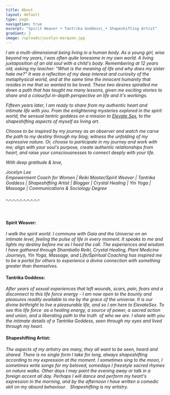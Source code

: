 ```yaml
---
title: About
layout: default
type: page
navigation: true
excerpt: "Spirit Weaver • Tantrika Goddess\_• Shapeshifting Artist"
gradient: 2
image: /uploads/jocelyn-marquee.jpg
---
```



*I am a multi-dimensional being living in a human body. As a young girl, wise beyond my years, I was often quite lonesome in my own world. A living juxtaposition of an old soul with a child's body. Remembering at 12 years old, asking my teacher: "What is the meaning of life and why does my sister hate me?" It was a reflection of my deep interest and curiosity of the metaphysical world, and at the same time the innocent humanity that resides in me that so wanted to be loved. These two desires spiralled me down a path that has taught me many lessons, given me exciting stories to share and a colourful in-depth perspective on life and it's workings.&nbsp;*

*Fifteen years later, I am ready to share from my authentic heart and intimate life with you. From the enlightening mysteries explored in the spirit world, the sensual tantric goddess on a mission to [Elevate Sex](www.elevatesex.com), to the shapeshifting aspects of myself as living art.&nbsp;*

*Choose to be inspired by my journey as an observer and watch me carve the path to my destiny through my blog; witness the unfolding of my expressive nature. Or, choose to participate in my journey and work with me; align with your soul's purpose, create authentic relationships from heart, and raise your consciousnesses to connect deeply with your life.&nbsp;*

*With deep gratitude & love,*

*Jocelyn Lee
<br>Empowerment Coach for Women | Reiki Master/Spirit Weaver | Tantrika Goddess | Shapeshifting Artist | Blogger | Crystal Healing | Yin Yoga | Massage | Communications & Sociology Degree*

#### -.-.-.-.-.-.-.-.-.-

&nbsp;

#### Spirit Weaver:

*I walk the spirit world. I commune with Gaia and the Universe on an intimate level, feeling the pulse of life in every moment. It speaks to me and lights my destiny before me as I heed the call. The experiences and wisdom I have gathered through Shamballa Reiki, Crystal Healing, Plant Medicine Journeys, Yin Yoga, Massage, and Life/Spiritual Coaching has inspired me to be a portal for others to experience a divine connection with something greater than themselves.&nbsp;*

#### Tantrika Goddess:

*After years of sexual experiences that left wounds, scars, pain, fears and a disconnect to this life force energy - I am now open to the bounty and pleasures readily available to me by the grace of the universe. It is our divine birthright to live a pleasurable life, and so I am here to ElevateSex. To see this life force &nbsp;as a healing energy, a source of power, a sacred action and union, and a liberating path to the truth &nbsp;of who we are. I share with you the intimate details of a Tantrika Goddess, seen through my eyes and lived through my heart.*

#### Shapeshifting Artist:

*The aspects of my artistry are many, they all want to be seen, heard and shared. There is no single form I take for long, always shapeshifting according to my expression at the moment. I sometimes sing to the moon, I sometimes write songs for my beloved, somedays I freestyle sacred rhymes on nature walks. Other days I may paint the evening away or talk in a foreign accent all day. Perhaps I will dance and perform my heart's expression in the morning, and by the afternoon I have written a comedic skit on my absurd behaviour. &nbsp; Shapeshifting is my artistry.&nbsp;*